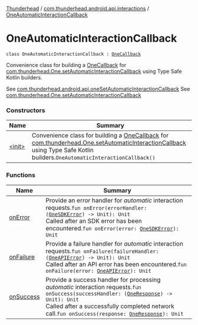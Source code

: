 [Thunderhead](../../index.md) / [com.thunderhead.android.api.interactions](../index.md) / [OneAutomaticInteractionCallback](./index.md)

# OneAutomaticInteractionCallback

`class OneAutomaticInteractionCallback : `[`OneCallback`](../-one-callback/index.md)

Convenience class for building a [OneCallback](../-one-callback/index.md) for
[com.thunderhead.One.setAutomaticInteractionCallback](#) using Type Safe Kotlin builders.

See [com.thunderhead.android.api.oneSetAutomaticInteractionCallback](../../com.thunderhead.android.api/one-set-automatic-interaction-callback.md)
See [com.thunderhead.One.setAutomaticInteractionCallback](#)

### Constructors

| Name | Summary |
|---|---|
| [&lt;init&gt;](-init-.md) | Convenience class for building a [OneCallback](../-one-callback/index.md) for [com.thunderhead.One.setAutomaticInteractionCallback](#) using Type Safe Kotlin builders.`OneAutomaticInteractionCallback()` |

### Functions

| Name | Summary |
|---|---|
| [onError](on-error.md) | Provide an error handler for *automatic* interaction requests.`fun onError(errorHandler: (`[`OneSDKError`](../../com.thunderhead.android.api.responsetypes/-one-s-d-k-error/index.md)`) -> Unit): Unit`<br>Called after an SDK error has been encountered.`fun onError(error: `[`OneSDKError`](../../com.thunderhead.android.api.responsetypes/-one-s-d-k-error/index.md)`): Unit` |
| [onFailure](on-failure.md) | Provide a failure handler for *automatic* interaction requests.`fun onFailure(failureHandler: (`[`OneAPIError`](../../com.thunderhead.android.api.responsetypes/-one-a-p-i-error/index.md)`) -> Unit): Unit`<br>Called after an API error has been encountered.`fun onFailure(error: `[`OneAPIError`](../../com.thunderhead.android.api.responsetypes/-one-a-p-i-error/index.md)`): Unit` |
| [onSuccess](on-success.md) | Provide a success handler for processing *automatic* interaction requests.`fun onSuccess(successHandler: (`[`OneResponse`](../../com.thunderhead.android.api.responsetypes/-one-response/index.md)`) -> Unit): Unit`<br>Called after a successfully completed network call.`fun onSuccess(response: `[`OneResponse`](../../com.thunderhead.android.api.responsetypes/-one-response/index.md)`): Unit` |
